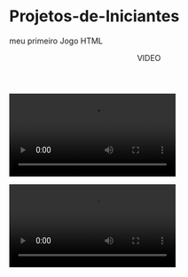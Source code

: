 # Projetos-de-Iniciantes
meu primeiro Jogo HTML
<html>
<article>
<header>VIDEO</header>
<p video em HTML5/br>
<video controls autoplay>
<source src="../video/video.mp4" type="video/mp4"/>
</video>
</p>
<video controls autplay>
  <source src="../video/video1.mp4" type="video/mp4"/>
</video>
</article>
</html>
